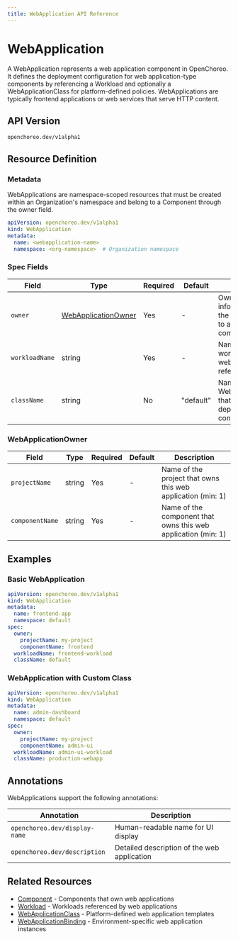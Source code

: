```yaml
---
title: WebApplication API Reference
---
```


# WebApplication

A WebApplication represents a web application component in OpenChoreo. It defines the deployment configuration for
web application-type components by referencing a Workload and optionally a WebApplicationClass for platform-defined
policies. WebApplications are typically frontend applications or web services that serve HTTP content.

## API Version

`openchoreo.dev/v1alpha1`

## Resource Definition

### Metadata

WebApplications are namespace-scoped resources that must be created within an Organization's namespace and belong to a
Component through the owner field.

```yaml
apiVersion: openchoreo.dev/v1alpha1
kind: WebApplication
metadata:
  name: <webapplication-name>
  namespace: <org-namespace>  # Organization namespace
```

### Spec Fields

| Field          | Type                                              | Required | Default   | Description                                                                    |
|----------------|---------------------------------------------------|----------|-----------|--------------------------------------------------------------------------------|
| `owner`        | [WebApplicationOwner](#webapplicationowner)      | Yes      | -         | Ownership information linking the web application to a project and component   |
| `workloadName` | string                                            | Yes      | -         | Name of the workload that this web application references                      |
| `className`    | string                                            | No       | "default" | Name of the WebApplicationClass that provides deployment configuration         |

### WebApplicationOwner

| Field           | Type   | Required | Default | Description                                                     |
|-----------------|--------|----------|---------|----------------------------------------------------------------|
| `projectName`   | string | Yes      | -       | Name of the project that owns this web application (min: 1)    |
| `componentName` | string | Yes      | -       | Name of the component that owns this web application (min: 1)  |

## Examples

### Basic WebApplication

```yaml
apiVersion: openchoreo.dev/v1alpha1
kind: WebApplication
metadata:
  name: frontend-app
  namespace: default
spec:
  owner:
    projectName: my-project
    componentName: frontend
  workloadName: frontend-workload
  className: default
```

### WebApplication with Custom Class

```yaml
apiVersion: openchoreo.dev/v1alpha1
kind: WebApplication
metadata:
  name: admin-dashboard
  namespace: default
spec:
  owner:
    projectName: my-project
    componentName: admin-ui
  workloadName: admin-ui-workload
  className: production-webapp
```

## Annotations

WebApplications support the following annotations:

| Annotation                    | Description                               |
|-------------------------------|-------------------------------------------|
| `openchoreo.dev/display-name` | Human-readable name for UI display        |
| `openchoreo.dev/description`  | Detailed description of the web application |

## Related Resources

- [Component](./component.md) - Components that own web applications
- [Workload](./workload.md) - Workloads referenced by web applications
- [WebApplicationClass](../platform/webapplicationclass.md) - Platform-defined web application templates
- [WebApplicationBinding](../runtime/webapplicationbinding.md) - Environment-specific web application instances